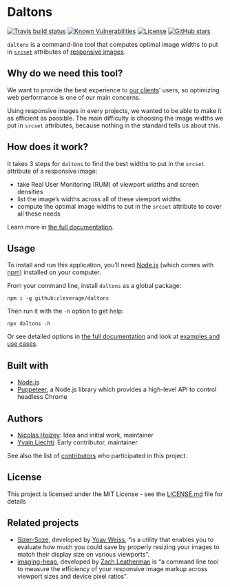 # Daltons

[![Travis build status](https://img.shields.io/travis/cleverage/daltons.svg?style=popout)](https://travis-ci.org/cleverage/daltons)
[![Known Vulnerabilities](https://snyk.io/test/github/cleverage/daltons/badge.svg?targetFile=package.json)](https://snyk.io/test/github/cleverage/daltons?targetFile=package.json)
[![License](https://img.shields.io/github/license/cleverage/daltons.svg?style=popout)](https://github.com/cleverage/daltons/blob/master/LICENSE.md)
[![GitHub stars](https://img.shields.io/github/stars/cleverage/daltons.svg?style=social)](https://github.com/cleverage/daltons/stargazers)

`daltons` is a command-line tool that computes optimal image widths to put in [`srcset`](https://html.spec.whatwg.org/multipage/embedded-content.html#attr-img-srcset) attributes of [responsive images](https://responsiveimages.org/).

## Why do we need this tool?

We want to provide the best experience to [our clients](https://www.clever-age.com/en/our-work/)’ users, so optimizing web performance is one of our main concerns.

Using responsive images in every projects, we wanted to be able to make it as efficient as possible. The main difficulty is choosing the image widths we put in `srcset` attributes, because nothing in the standard tells us about this.

## How does it work?

It takes 3 steps for `daltons` to find the best widths to put in the `srcset` attribute of a responsive image:

- take Real User Monitoring (RUM) of viewport widths and screen densities
- list the image’s widths across all of these viewport widths
- compute the optimal image widths to put in the `srcset` attribute to cover all these needs

Learn more in [the full documentation](https://cleverage.github.io/daltons/).

## Usage

To install and run this application, you’ll need [Node.js](https://nodejs.org/en/download/) (which comes with [npm](http://npmjs.com)) installed on your computer.

From your command line, install `daltons` as a global package:

```
npm i -g github:cleverage/daltons
```

Then run it with the `-h` option to get help:

```
npx daltons -h
```

Or see detailed options in [the full documentation](https://cleverage.github.io/daltons/options.html) and look at [examples and use cases](https://cleverage.github.io/daltons/#examples-and-use-cases).

## Built with

- [Node.js](https://nodejs.org/en/)
- [Puppeteer](https://developers.google.com/web/tools/puppeteer/), a Node.js library which provides a high-level API to control headless Chrome

## Authors

- [Nicolas Hoizey](https://github.com/nhoizey): Idea and initial work, maintainer
- [Yvain Liechti](https://github.com/ryuran): Early contributor, maintainer

See also the list of [contributors](https://github.com/cleverage/daltons/contributors) who participated in this project.

## License

This project is licensed under the MIT License - see the [LICENSE.md](LICENSE.md) file for details

## Related projects

- [Sizer-Soze](https://blog.yoav.ws/who_is_sizer_soze/), developed by [Yoav Weiss](https://github.com/yoavweiss), “is a utility that enables you to evaluate how much you could save by properly resizing your images to match their display size on various viewports”.
- [imaging-heap](https://github.com/filamentgroup/imaging-heap), developed by [Zach Leatherman](https://github.com/zachleat) is “a command line tool to measure the efficiency of your responsive image markup across viewport sizes and device pixel ratios”.
